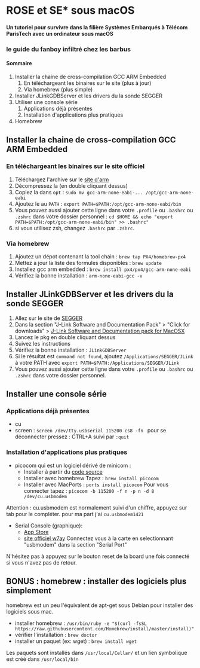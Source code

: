 # ROSE et SE* sous macOS

#### Un tutoriel pour survivre dans la filière Systèmes Embarqués à Télécom ParisTech avec un ordinateur sous macOS 
### le guide du fanboy infiltré chez les barbus

#### Sommaire

1. Installer la chaine de cross-compilation GCC ARM Embedded
	1. En téléchargeant les binaires sur le site  (plus à jour)
	2. Via homebrew (plus simple)
2. Installer JLinkGDBServer et les drivers du la sonde SEGGER
3. Utiliser une console série
	1. Applications déjà présentes
	2. Installation d'applications plus pratiques
4. Homebrew

## Installer la chaine de cross-compilation GCC ARM Embedded

### En téléchargeant les binaires sur le site officiel

1. Téléchargez l'archive sur le [site d'arm](https://developer.arm.com/open-source/gnu-toolchain/gnu-rm/downloads)
2. Décompressez la (en double cliquant dessus)
3. Copiez la dans  ```opt``` : ```sudo mv gcc-arm-none-eabi-... /opt/gcc-arm-none-eabi```
4. Ajoutez le au ```PATH``` : ```export PATH=$PATH:/opt/gcc-arm-none-eabi/bin```
5. Vous pouvez aussi ajouter cette ligne dans votre ```.profile``` ou ```.bashrc``` ou ```.zshrc``` dans votre dossier personnel : ```cd $HOME && echo "export PATH=$PATH:/opt/gcc-arm-none-eabi/bin" >> .bashrc"```
6. si vous utilisez zsh, changez ```.bashrc``` par ```.zshrc```.

### Via homebrew

1. Ajoutez un dépot contenant la tool chain : ```brew tap PX4/homebrew-px4```
2. Mettez à jour la liste des formules disponibles : ```brew update```
3. Installez gcc arm embedded : ```brew install px4/px4/gcc-arm-none-eabi```
4. Vérifiez la bonne installation : ```arm-none-eabi-gcc -v```

## Installer JLinkGDBServer et les drivers du la sonde SEGGER

1. Allez sur le site de [SEGGER](https://www.segger.com/downloads/jlink)
2. Dans la section "J-Link Software and Documentation Pack" > "Click for downloads" > [J-Link Software and Documentation pack for MacOSX](https://www.segger.com/downloads/jlink/JLink_MacOSX_V612d.pkg)
3. Lancez le pkg en double cliquant dessus
4. Suivez les instructions
5. Vérifiez la bonne installation : ```JLinkGDBServer```
6. Si le résultat est ```command not found```, ajoutez ```/Applications/SEGGER/JLink``` à votre PATH avec ```export PATH=$PATH:/Applications/SEGGER/JLink``` 
7. Vous pouvez aussi ajouter cette ligne dans votre ```.profile``` ou ```.bashrc``` ou ```.zshrc``` dans votre dossier personnel.

## Installer une console série 

### Applications déjà présentes
* cu
* screen :  ```screen /dev/tty.usbserial 115200 cs8 -fn ```
pour se déconnecter pressez : CTRL+A suivi par ```:quit```

### Installation d'applications plus pratiques

* picocom qui est un logiciel dérivé de minicom :
	* Installer à partir du [code source](https://github.com/npat-efault/picocom)
	* Installer avec homebrew Tapez : ```brew install picocom```
	* Installer avec MacPorts : ```ports install picocom```
Pour vous connecter tapez : ```picocom -b 115200 -f n -p n -d 8 /dev/cu.usbmodem```

Attention : cu.usbmodem est normalement suivi d'un chiffre, appuyez sur tab pour le compléter.
pour ma part j'ai ```cu.usbmodem1421```

* Serial Console (graphique):
	* [App Store](https://itunes.apple.com/us/app/serialtools/id611021963)
	* [site officiel w7ay](http://www.w7ay.net/site/Applications/Serial%20Tools/Contents/download.html)
Connectez vous à la carte en selectionnant "usbmodem" dans la section "Serial Port"

N'hésitez pas à appuyez sur le bouton reset de la board une fois connecté si vous n'avez pas de retour.

## BONUS : homebrew : installer des logiciels plus simplement

homebrew est un peu l'équivalent de apt-get sous Debian pour installer des logiciels sous mac.

* installer homebrew : ```/usr/bin/ruby -e "$(curl -fsSL https://raw.githubusercontent.com/Homebrew/install/master/install)"```
* vérifier l'installation : ```brew doctor```
* installer un paquet (ex: wget) : ```brew install wget```

Les paquets sont installés dans ```/usr/local/Cellar/``` et un lien symbolique est créé dans ```/usr/local/bin```

